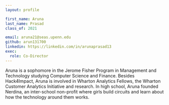 ```yaml
---
layout: profile

first_name: Aruna
last_name: Prasad
class_of: 2021

email: aruna21@seas.upenn.edu
github: arun131700
linkedin: https://linkedin.com/in/arunaprasad13
exec:
  role: Co-Director
---
```


Aruna is a sophomore in the Jerome Fisher Program in Management and Technology studying Computer Science and Finance. Besides Hack4Impact, Aruna is involved in Wharton Analytics Fellows, the Wharton Customer Analytics Initiative and research. In high school, Aruna founded Nerdina, an inter-school non-profit where girls build circuits and learn about how the technology around them works.
